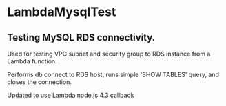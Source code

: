 # LambdaMysqlTest

## Testing MySQL RDS connectivity.
Used for testing VPC subnet and security group to RDS instance from a Lambda function.

Performs db connect to RDS host, runs simple 'SHOW TABLES' query, and closes the connection.

Updated to use Lambda node.js 4.3 callback
